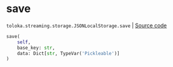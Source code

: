 # save
`toloka.streaming.storage.JSONLocalStorage.save` | [Source code](https://github.com/Toloka/toloka-kit/blob/v0.1.26/src/streaming/storage.py#L96)

```python
save(
    self,
    base_key: str,
    data: Dict[str, TypeVar('Pickleable')]
)
```

